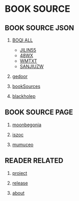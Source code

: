 BOOK SOURCE
===========

BOOK SOURCE JSON
----------------

1. [BOQI ALL](booksource/boqi.json)

   * [JILIN55](booksource/jililn55.com.json)
   * [48WX](booksource/48wx.org.json)
   * [WMTXT](booksource/wmtxt.com.json)
   * [SANJIUZW](booksource/sanjiuzw.com.json)

2. [gedoor](https://gedoor.github.io/MyBookshelf/bookSource.json)
3. [bookSources](https://booksources.github.io)
4. [blackholep](https://blackholep.github.io/20190815set1)

BOOK SOURCE PAGE
----------------

1. [moonbegonia](https://moonbegonia.github.io/Source/)

2. [iszoc](http://ku.iszoc.com)

3. [mumuceo](http://ku.mumuceo.com)

READER RELATED
--------------

1. [project](https://github.com/gedoor/MyBookshelf)

2. [release](https://www.coolapk.com/apk/com.gedoor.moneybook)

3. [about](https://gedoor.github.io/MyBookshelf/)

